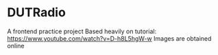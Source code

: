 # DUTRadio
A frontend practice project
Based heavily on tutorial: https://www.youtube.com/watch?v=D-h8L5hgW-w
Images are obtained online
